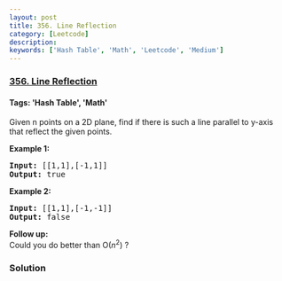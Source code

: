 ```yaml
---
layout: post
title: 356. Line Reflection
category: [Leetcode]
description: 
keywords: ['Hash Table', 'Math', 'Leetcode', 'Medium']
---
```

### [356. Line Reflection](https://leetcode.com/problems/line-reflection)

#### Tags: 'Hash Table', 'Math'

<div class="content__u3I1 question-content__JfgR"><div><p>Given n points on a 2D plane, find if there is such a line parallel to y-axis that reflect the given points.</p>
<p><strong>Example 1:</strong></p>
<pre><strong>Input: </strong><span id="example-input-1-1">[[1,1],[-1,1]]</span>
<strong>Output: </strong><span id="example-output-1">true</span>
</pre>
<div>
<p><strong>Example 2:</strong></p>
<pre><strong>Input: </strong><span id="example-input-2-1">[[1,1],[-1,-1]]</span>
<strong>Output: </strong><span id="example-output-2">false</span></pre>
</div>
<p><b>Follow up:</b><br/>
Could you do better than O(<i>n</i><sup>2</sup>) ?</p></div></div>

### Solution
